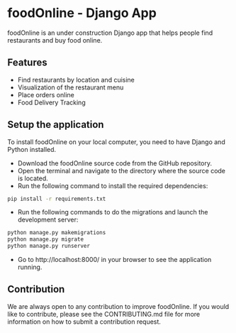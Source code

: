 # foodOnline - Django App


foodOnline is an under construction Django app that helps people find restaurants and buy food online.


## Features

- Find restaurants by location and cuisine
- Visualization of the restaurant menu
- Place orders online
- Food Delivery Tracking

## Setup the application

To install foodOnline on your local computer, you need to have Django and Python installed.

- Download the foodOnline source code from the GitHub repository.
- Open the terminal and navigate to the directory where the source code is located.
- Run the following command to install the required dependencies:

```bash
pip install -r requirements.txt
```

- Run the following commands to do the migrations and launch the development server:

```bash
python manage.py makemigrations
python manage.py migrate
python manage.py runserver

```

- Go to http://localhost:8000/ in your browser to see the application running.

## Contribution

We are always open to any contribution to improve foodOnline. If you would like to contribute, please see the CONTRIBUTING.md file for more information on how to submit a contribution request.
